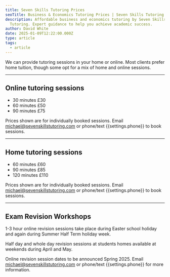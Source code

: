 ```yaml
---
title: Seven Skills Tutoring Prices
seoTitle: Business & Economics Tutoring Prices | Seven Skills Tutoring
description: Affordable business and economics tutoring by Seven Skills
  Tutoring. Expert guidance to help you achieve academic success.
author: David White
date: 2025-01-09T12:22:00.000Z
type: article
tags:
  - article
---
```

We can provide tutoring sessions in your home or online. Most clients prefer home tuition, though some opt for a mix of home and online sessions.

- - -

## Online tutoring sessions

* 30 minutes £30
* 60 minutes £50
* 90 minutes £75

Prices shown are for individually booked sessions. Email [michael@sevenskillstutoring.com](mailto:michael@sevenskillstutoring.com) or phone/text {{settings.phone}} to book sessions.

- - -

## Home tutoring sessions

* 60 minutes £60
* 90 minutes £85
* 120 minutes £110

Prices shown are for individually booked sessions. Email [michael@sevenskillstutoring.com](mailto:michael@sevenskillstutoring.com) or phone/text {{settings.phone}} to book sessions.

- - -

## Exam Revision Workshops

1-3 hour online revision sessions take place during Easter school holiday and again during Summer Half Term holiday week.

Half day and whole day revision sessions at students homes available at weekends during April and May.

Online revision session dates to be announced Spring 2025. Email [michael@sevenskillstutoring.com](mailto:michael@sevenskillstutoring.com) or phone/text {{settings.phone}} for more information.

